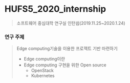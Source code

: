 # HUFS5_2020_internship
>소프트웨어 중심대학 연구실 인턴쉽(2019.11.25~2020.1.24)

### 연구 주제
>Edge computing기술을 이용한 프로젝트 기반 마련하기 
> - Edge computing이란
> - Edge computing 구현을 위한 Open source
>     + OpenStack
>     + Kubernetes


